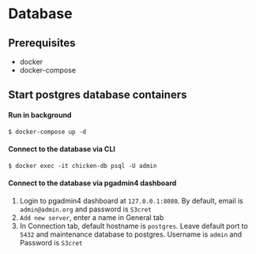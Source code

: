 # Database

## Prerequisites

- docker
- docker-compose

## Start postgres database containers

#### Run in background

```
$ docker-compose up -d
```

#### Connect to the database via CLI

```
$ docker exec -it chicken-db psql -U admin
```

#### Connect to the database via pgadmin4 dashboard

1. Login to pgadmin4 dashboard at `127.0.0.1:8080`. By default, email is `admin@admin.org` and password is `S3cret`
2. `Add new server`, enter a name in General tab
3. In Connection tab, default hostname is `postgres`. Leave default port to `5432` and maintenance database to postgres. Username is `admin` and Password is `S3cret`
